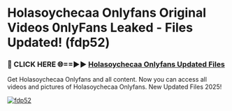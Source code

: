 # Holasoychecaa Onlyfans Original Videos 0nlyFans Leaked - Files Updated! (fdp52)

<h3>🔴 CLICK HERE 🌐==►► <a href="https://tinyurl.com/2m67pmp6" rel="nofollow">Holasoychecaa Onlyfans Updated Files</a></h3>

Get Holasoychecaa Onlyfans and all content. Now you can access all videos and pictures of Holasoychecaa Onlyfans. New Updated Files 2025!

[![fdp52](https://i.imgur.com/H4QAA4z.gif)](https://tinyurl.com/2m67pmp6)